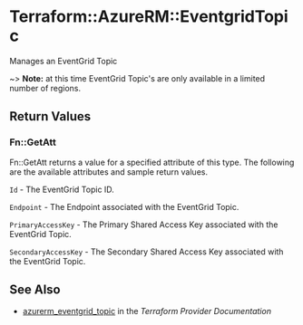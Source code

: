 # Terraform::AzureRM::EventgridTopic

Manages an EventGrid Topic

~> **Note:** at this time EventGrid Topic's are only available in a limited number of regions.

## Return Values

### Fn::GetAtt

Fn::GetAtt returns a value for a specified attribute of this type. The following are the available attributes and sample return values.

`Id` - The EventGrid Topic ID.

`Endpoint` - The Endpoint associated with the EventGrid Topic.

`PrimaryAccessKey` - The Primary Shared Access Key associated with the EventGrid Topic.

`SecondaryAccessKey` - The Secondary Shared Access Key associated with the EventGrid Topic.

## See Also

* [azurerm_eventgrid_topic](https://www.terraform.io/docs/providers/azurerm/r/eventgrid_topic.html) in the _Terraform Provider Documentation_